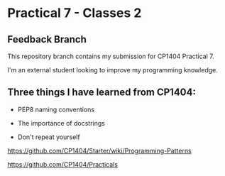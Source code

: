 # Practical 7 - Classes 2

## Feedback Branch

This repository branch contains my submission for CP1404 Practical 7.

I'm an external student looking to improve my programming knowledge.

## Three things I have learned from CP1404:

- PEP8 naming conventions

- The importance of docstrings

- Don't repeat yourself

https://github.com/CP1404/Starter/wiki/Programming-Patterns

https://github.com/CP1404/Practicals